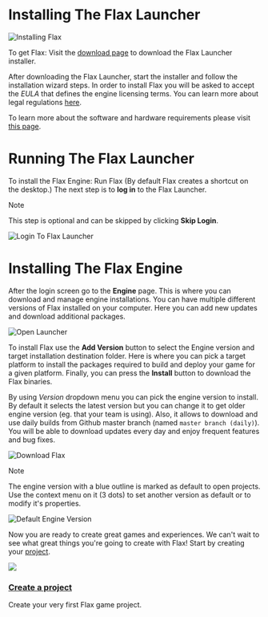 # Installing The Flax Launcher

![Installing Flax](media/installing-flax.png)

To get Flax: Visit the [download page](http://flaxengine.com/download) to download the Flax Launcher installer.

After downloading the Flax Launcher, start the installer and follow the installation wizard steps. In order to install Flax you will be asked to accept the *EULA* that defines the engine licensing terms. You can learn more about legal regulations [here](http://flaxengine.com/licensing).

To learn more about the software and hardware requirements please visit [this page](requirements.md).

# Running The Flax Launcher

To install the Flax Engine: Run Flax (By default Flax creates a shortcut on the desktop.)
The next step is to **log in** to the Flax Launcher. 
> [!Note]
> This step is optional and can be skipped by clicking **Skip Login**.

![Login To Flax Launcher](media/flax-launcher-login.png)

# Installing The Flax Engine

After the login screen go to the **Engine** page. This is where you can download and manage engine installations. You can have multiple different versions of Flax installed on your computer. Here you can add new updates and download additional packages. 

![Open Launcher](media/launcher-engine.png)

To install Flax use the **Add Version** button to select the Engine version and target installation destination folder. Here is where you can pick a target platform to install the packages required to build and deploy your game for a given platform. Finally, you can press the **Install** button to download the Flax binaries.

By using *Version* dropdown menu you can pick the engine version to install. By default it selects the latest version but you can change it to get older engine version (eg. that your team is using). Also, it allows to download and use daily builds from Github master branch (named `master branch (daily)`). You will be able to download updates every day and enjoy frequent features and bug fixes.

![Download Flax](media/download-flax.png)

> [!Note]
> The engine version with a blue outline is marked as default to open projects. Use the context menu on it (3 dots) to set another version as default or to modify it's properties.

![Default Engine Version](media/default-version.png)

Now you are ready to create great games and experiences. We can't wait to see what great things you're going to create with Flax! Start by creating your [project](create-a-project.md).

<div class="frontpage">

<div class="frontpage-section">
<a href="create-a-project.md"><img src="media/create-a-project-icon.jpg"></a>
<h3><a href="create-a-project.md">Create a project</a></h3>
<p>Create your very first Flax game project.</p>
</div>

</div>
